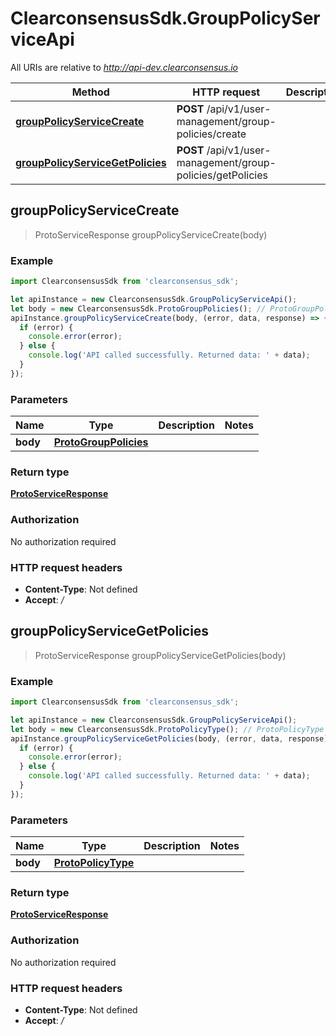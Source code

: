 # ClearconsensusSdk.GroupPolicyServiceApi

All URIs are relative to *http://api-dev.clearconsensus.io*

Method | HTTP request | Description
------------- | ------------- | -------------
[**groupPolicyServiceCreate**](GroupPolicyServiceApi.md#groupPolicyServiceCreate) | **POST** /api/v1/user-management/group-policies/create | 
[**groupPolicyServiceGetPolicies**](GroupPolicyServiceApi.md#groupPolicyServiceGetPolicies) | **POST** /api/v1/user-management/group-policies/getPolicies | 



## groupPolicyServiceCreate

> ProtoServiceResponse groupPolicyServiceCreate(body)



### Example

```javascript
import ClearconsensusSdk from 'clearconsensus_sdk';

let apiInstance = new ClearconsensusSdk.GroupPolicyServiceApi();
let body = new ClearconsensusSdk.ProtoGroupPolicies(); // ProtoGroupPolicies | 
apiInstance.groupPolicyServiceCreate(body, (error, data, response) => {
  if (error) {
    console.error(error);
  } else {
    console.log('API called successfully. Returned data: ' + data);
  }
});
```

### Parameters


Name | Type | Description  | Notes
------------- | ------------- | ------------- | -------------
 **body** | [**ProtoGroupPolicies**](ProtoGroupPolicies.md)|  | 

### Return type

[**ProtoServiceResponse**](ProtoServiceResponse.md)

### Authorization

No authorization required

### HTTP request headers

- **Content-Type**: Not defined
- **Accept**: */*


## groupPolicyServiceGetPolicies

> ProtoServiceResponse groupPolicyServiceGetPolicies(body)



### Example

```javascript
import ClearconsensusSdk from 'clearconsensus_sdk';

let apiInstance = new ClearconsensusSdk.GroupPolicyServiceApi();
let body = new ClearconsensusSdk.ProtoPolicyType(); // ProtoPolicyType | 
apiInstance.groupPolicyServiceGetPolicies(body, (error, data, response) => {
  if (error) {
    console.error(error);
  } else {
    console.log('API called successfully. Returned data: ' + data);
  }
});
```

### Parameters


Name | Type | Description  | Notes
------------- | ------------- | ------------- | -------------
 **body** | [**ProtoPolicyType**](ProtoPolicyType.md)|  | 

### Return type

[**ProtoServiceResponse**](ProtoServiceResponse.md)

### Authorization

No authorization required

### HTTP request headers

- **Content-Type**: Not defined
- **Accept**: */*

